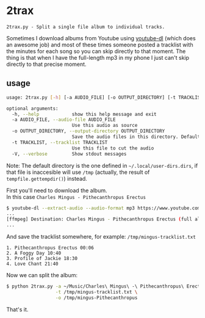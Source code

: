# 2trax

```
2trax.py - Split a single file album to individual tracks.
```

Sometimes I download albums from Youtube using [youtube-dl](http://youtube-dl.org/) (which does an awesome job) and most of these times someone posted a tracklist with the minutes for each song so you can skip directly to that moment. The thing is that when I have the full-length mp3 in my phone I just can't skip directly to that precise moment.

## usage

```bash
usage: 2trax.py [-h] [-a AUDIO_FILE] [-o OUTPUT_DIRECTORY] [-t TRACKLIST] [-V]

optional arguments:
  -h, --help            show this help message and exit
  -a AUDIO_FILE, --audio-file AUDIO_FILE
                        Use this audio as source
  -o OUTPUT_DIRECTORY, --output-directory OUTPUT_DIRECTORY
                        Save the audio files in this directory. Default: ~/Music
  -t TRACKLIST, --tracklist TRACKLIST
                        Use this file to cut the audio
  -V, --verbose         Show stdout messages
```

Note: The default directory is the one defined in `~/.local/user-dirs.dirs`, if that file is inaccesible will use `/tmp` (actually, the result of `tempfile.gettempdir()`) instead.  



First you'll need to download the album.  
In this case `Charles Mingus - Pithecanthropus Erectus`  

```bash
$ youtube-dl --extract-audio --audio-format mp3 https://www.youtube.com/watch?v=F3Ltp6U1IJU
...
[ffmpeg] Destination: Charles Mingus - Pithecanthropus Erectus (full album)-F3Ltp6U1IJU.mp3
...
```

And save the tracklist somewhere, for example: `/tmp/mingus-tracklist.txt`  
```
1. Pithecanthropus Erectus 00:06
2. A Foggy Day 10:40
3. Profile of Jackie 18:30
4. Love Chant 21:40
```

Now we can split the album:  
```bash
$ python 2trax.py -a ~/Music/Charles\ Mingus\ -\ Pithecanthropus\ Erectus\ \(full\ album\)-F3Ltp6U1IJU.mp3 \
                  -t /tmp/mingus-tracklist.txt \
                  -o /tmp/mingus-Pithecanthropus
```

That's it.
